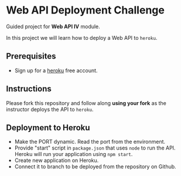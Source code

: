 # Web API Deployment Challenge

Guided project for **Web API IV** module.

In this project we will learn how to deploy a Web API to `heroku`.

## Prerequisites

- Sign up for a [heroku](https://www.heroku.com/) free account.

## Instructions

Please fork this repository and follow along **using your fork** as the instructor deploys the API to `heroku`.

## Deployment to Heroku

- Make the PORT dynamic. Read the port from the environment. 
- Provide "start" script in `package.json` that uses `node` to run the API. Heroku will run your application using `npm start`.
- Create new application on Heroku.
- Connect it to branch to be deployed from the repository on Github.

